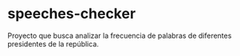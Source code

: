 # speeches-checker
Proyecto que busca analizar la frecuencia de palabras de diferentes presidentes de la república.
